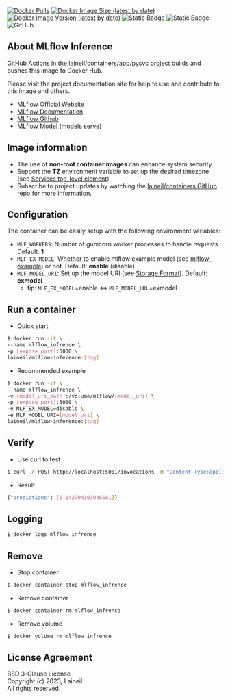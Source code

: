 [![Docker Pulls](https://img.shields.io/docker/pulls/laineil/mlflow-inference)](https://hub.docker.com/r/laineil/mlflow-inference) [![Docker Image Size (latest by date)](https://img.shields.io/docker/image-size/laineil/mlflow-inference?sort=date)](https://hub.docker.com/r/laineil/mlflow-inference/tags) [![Docker Image Version (latest by date)](https://img.shields.io/docker/v/laineil/mlflow-inference?sort=date)](https://hub.docker.com/r/laineil/mlflow-inference/tags) ![Static Badge](https://img.shields.io/badge/python-3.10%20%7C%203.11-blue) ![Static Badge](https://img.shields.io/badge/arch-x86__64%20%7C%20arm64%20%7C%20ppc64le-blue) ![GitHub](https://img.shields.io/github/license/laineil/containers)

## About MLflow Inference

GitHub Actions in the [laineil/containers/app/pysvc](https://github.com/laineil/containers/tree/main/app/pysvc) project builds and pushes this image to Docker Hub.

Please visit the project documentation site for help to use and contribute to this image and others.

- [MLflow Official Website](https://mlflow.org/)
- [MLflow Documentation](https://mlflow.org/docs/latest/index.html)
- [MLflow Github](https://github.com/mlflow/mlflow)
- [MLflow Model (models serve)](https://mlflow.org/docs/latest/models.html)

## Image information

- The use of **non-root container images** can enhance system security.
- Support the **TZ** environment variable to set up the desired timezone (see [Services top-level element](https://docs.docker.com/compose/compose-file/05-services/)).
- Subscribe to project updates by watching the [laineil/containers GitHub repo](https://github.com/laineil/containers) for more information.

## Configuration

The container can be easily setup with the following environment variables:

- `MLF_WORKERS`: Number of gunicorn worker processes to handle requests. Default: **1**
- `MLF_EX_MODEL`: Whether to enable mlflow example model (see [mlflow-example](https://github.com/mlflow/mlflow-example)) or not. Default: **enable** (disable)
- `MLF_MODEL_URI`: Set up the model URI (see [Storage Format](https://mlflow.org/docs/latest/models.html#storage-format)). Default: **exmodel**
  - tip: `MLF_EX_MODEL`=enable <=> `MLF_MODEL_URL`=exmodel

## Run a container

- Quick start

```bash
$ docker run -it \
--name mlflow_infrence \
-p [expose_port]:5000 \
laineil/mlflow-inference:[tag]
```

- Recommended example

```bash
$ docker run -it \
--name mlflow_infrence \
-v [model_uri_path]:/volume/mlflow/[model_uri] \
-p [expose_port]:5000 \
-e MLF_EX_MODEL=disable \
-e MLF_MODEL_URI=[model_uri] \
laineil/mlflow-inference:[tag]
```

## Verify

- Use curl to test

```bash
$ curl -X POST http://localhost:5001/invocations -H "Content-Type:application/json" -d '{"dataframe_split": {"columns":["fixed acidity", "volatile acidity", "citric acid", "residual sugar", "chlorides", "free sulfur dioxide", "total sulfur dioxide", "density", "pH", "sulphates", "alcohol"],"data":[[6.2, 0.66, 0.48, 1.2, 0.029, 29, 75, 0.98, 3.33, 0.39, 12.8]]}}'
```

- Result

```bash
{"predictions": [6.142794103046581]}
```

## Logging

```bash
$ docker logs mlflow_infrence
```

## Remove

- Stop container

```bash
$ docker container stop mlflow_infrence
```

- Remove container

```bash
$ docker container rm mlflow_infrence
```

- Remove volume

```bash
$ docker volume rm mlflow_infrence
```

## License Agreement

BSD 3-Clause License  
Copyright (c) 2023, Laineil  
All rights reserved.
